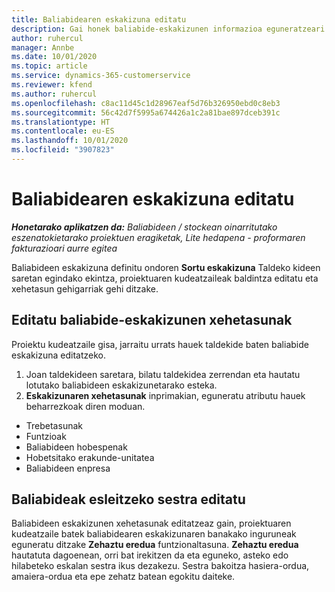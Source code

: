 ```yaml
---
title: Baliabidearen eskakizuna editatu
description: Gai honek baliabide-eskakizunen informazioa eguneratzeari buruzko informazioa ematen du.
author: ruhercul
manager: Annbe
ms.date: 10/01/2020
ms.topic: article
ms.service: dynamics-365-customerservice
ms.reviewer: kfend
ms.author: ruhercul
ms.openlocfilehash: c8ac11d45c1d28967eaf5d76b326950ebd0c8eb3
ms.sourcegitcommit: 56c42d7f5995a674426a1c2a81bae897dceb391c
ms.translationtype: HT
ms.contentlocale: eu-ES
ms.lasthandoff: 10/01/2020
ms.locfileid: "3907823"
---
```

# <a name="edit-a-resource-requirement"></a>Baliabidearen eskakizuna editatu

_**Honetarako aplikatzen da:** Baliabideen / stockean oinarritutako eszenatokietarako proiektuen eragiketak, Lite hedapena - proformaren fakturazioari aurre egitea_

Baliabideen eskakizuna definitu ondoren **Sortu eskakizuna** Taldeko kideen saretan egindako ekintza, proiektuaren kudeatzaileak baldintza editatu eta xehetasun gehigarriak gehi ditzake.

## <a name="edit-resource-requirement-details"></a>Editatu baliabide-eskakizunen xehetasunak

Proiektu kudeatzaile gisa, jarraitu urrats hauek taldekide baten baliabide eskakizuna editatzeko.

1. Joan taldekideen saretara, bilatu taldekidea zerrendan eta hautatu lotutako baliabideen eskakizunetarako esteka.
2. **Eskakizunaren xehetasunak** inprimakian, eguneratu atributu hauek beharrezkoak diren moduan.

- Trebetasunak
- Funtzioak
- Baliabideen hobespenak
- Hobetsitako erakunde-unitatea
- Baliabideen enpresa

## <a name="edit-resource-assignment-contours"></a>Baliabideak esleitzeko sestra editatu

Baliabideen eskakizunen xehetasunak editatzeaz gain, proiektuaren kudeatzaile batek baliabidearen eskakizunaren banakako inguruneak eguneratu ditzake **Zehaztu eredua** funtzionaltasuna. **Zehaztu eredua** hautatuta dagoenean, orri bat irekitzen da eta eguneko, asteko edo hilabeteko eskalan sestra ikus dezakezu. Sestra bakoitza hasiera-ordua, amaiera-ordua eta epe zehatz batean egokitu daiteke.